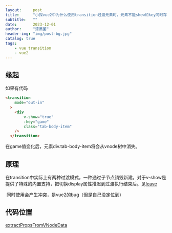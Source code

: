 ```yaml
---
layout:     post
title:      "小探vue2中为什么使用transition过渡元素时，元素不能show和key同时存在.md"
subtitle:   ""
date:       2023-12-01
author:     "漆黑菌"
header-img: "img/post-bg.jpg"
catalog: true
tags:
    - vue transition
    - vue2
---
```


## 缘起

如果有代码

```html
<transition
    mode="out-in"
  >
    <div
        v-show="true"
        :key="game"
        class="tab-body-item"
    />
  </transition>
```

在game值变化后，元素div.tab-body-item将会从vnode树中消失。

## 原理

在transition中实际上有两种过渡模式，一种通过子节点销毁新建。对于v-show是提供了特殊的内置支持，把切换display属性推迟到过渡执行结束后。见[leave](https://github.com/vuejs/vue/blob/223a9e9f2ecf013e6ee5dbf98cbaa8cadf9daf50/src/platforms/web/runtime/directives/show.ts#L29)

 同时使用会产生冲突，是vue2的bug（但是自己没定位到）

## 代码位置

[extractPropsFromVNodeData](https://github.com/vuejs/vue/blob/49b6bd4264c25ea41408f066a1835f38bf6fe9f1/src/core/vdom/helpers/extract-props.ts#L12)
